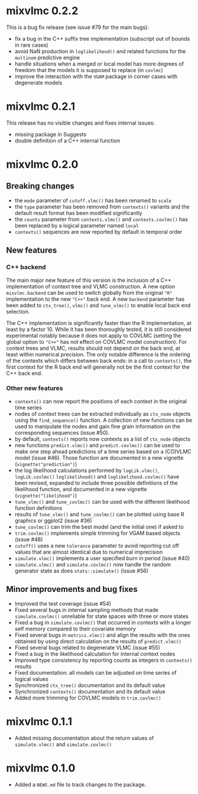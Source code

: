 # mixvlmc 0.2.2
This is a bug fix release (see issue #79 for the main bugs):

* fix a bug in the C++ suffix tree implementation (subscript out of bounds in
  rare cases)
* avoid NaN production in `loglikelihood()` and related functions for the 
  `multinom` predictive engine
* handle situations when a merged or local model has more degrees of freedom
  that the models it is supposed to replace (in `covlmc`)
* improve the interaction with the `VGAM` package in corner cases with 
  degenerate models

# mixvlmc 0.2.1
This release has no visible changes and fixes internal issues:

* missing package in Suggests
* double definition of a C++ internal function

# mixvlmc 0.2.0

## Breaking changes
* the `mode` parameter of `cutoff.vlmc()` has been renamed to `scale`
* the `type` parameter has been removed from `contexts()` variants and the 
  default result format has been modified significantly
* the `counts` parameter from `contexts.vlmc()` and `contexts.covlmc()` has
  been replaced by a logical parameter named `local`
* `contexts()` sequences are now reported by default in temporal order

## New features
### C++ backend
The main major new feature of this version is the inclusion of a C++ 
implementation of context tree and VLMC construction. A new option 
`mixvlmc.backend` can be used to switch globally from the original `"R"` 
implementation to the new `"C++"` back end. A new `backend` parameter has
been added to `ctx_tree()`, `vlmc()` and `tune_vlmc()` to enable local back end
selection. 

The C++ implementation is significantly faster than the R implementation, at 
least by a factor 10. While it has been thoroughly tested, it is still 
considered experimental notably because it does not apply to COVLMC (setting the 
global  option to `"C++"` has not effect on COVLMC model construction). For 
context trees and VLMC, results should not depend on the back end, at least 
within numerical precision. The only notable difference is the ordering of the 
contexts which differs between back ends: in a call to `contexts()`, the first 
context for the R back end will generally not be the first context for the C++ 
back end. 

### Other new features
* `contexts()` can now report the positions of each context in the original time
  series
* nodes of context trees can be extracted individually as `ctx_node` objects 
  using the `find_sequence()` function. A collection of new functions can be
  used to manipulate the nodes and gain fine grain information on the 
  corresponding sequences (issue #50). 
* by default, `contexts()` reports now contexts as a list of `ctx_node` objects
* new functions `predict.vlmc()` and `predict.covlmc()` can be used to make one 
  step ahead predictions of a time series based on a (CO)VLMC model (issue #46).
  Those function are documented in  a new vignette (`vignette("prediction")`)
* the log likelihood calculations performed by `logLik.vlmc()`, `logLik.covlmc()`
  `loglikelihood()` and `loglikelihood.covlmc()` have been revised, expanded to 
  include three possible definitions of the likelihood function, and documented 
  in a new vignette (`vignette("likelihood")`)
* `tune_vlmc()` and `tune_covlmc()` can be used with the different likelihood 
  function definitions
* results of `tune_vlmc()` and `tune_covlmc()` can be plotted using base R 
  graphics or ggplot2 (issue #36)
* `tune_covlmc()` can trim the best model (and the initial one) if asked to  
* `trim.covlmc()` implements simple trimming for VGAM based objects (issue #48)
* `cutoff()` uses a new `tolerance` parameter to avoid reporting cut off values
  that are almost identical due to numerical imprecision 
* `simulate.vlmc()` implements a user specified burn in period (issue #40)
* `simulate.vlmc()` and `simulate.covlmc()` now handle the random generator 
  state as does `stats::simulate()` (issue #56)
  
## Minor improvements and bug fixes
* Improved the test coverage (issue #54)
* Fixed several bugs in internal sampling methods that made `simulate.covlmc()`
  unreliable for state spaces with three or more states
* Fixed a bug in `simulate.covlmc()` that occurred in contexts with a longer 
  self memory compared to their covariate memory
* Fixed several bugs in `metrics.vlmc()` and align the results with the ones
  obtained by using direct calculation on the results of `predict.vlmc()`
* Fixed several bugs related to degenerate VLMC (issue #55)
* Fixed a bug in the likelihood calculation for internal context nodes
* Improved type consistency by reporting counts as integers in `contexts()` 
  results
* Fixed documentation: all models can be adjusted on time series of logical 
  values
* Synchronized `ctx_tree()` documentation and its default value
* Synchronized `contexts()` documentation and its default value
* Added more trimming for COVLMC models in `trim.covlmc()`

# mixvlmc 0.1.1

* Added missing documentation about the return values of `simulate.vlmc()` and
  `simulate.covlmc()`

# mixvlmc 0.1.0

* Added a `NEWS.md` file to track changes to the package.
